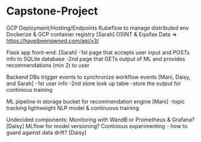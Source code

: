 # Capstone-Project

GCP Deployment/Hosting/Endpoints
Kubeflow to manage distributed env 
Dockerize & GCP container registry [Sarah]
OSINT & Equifax Data => https://haveibeenpwned.com/api/v3/ 

Flask app front-end: [Sarah]
   -1st page that accepts user input and POSTs info to SQLite database 
   -2nd page that GETs output of ML and provides recommendations (min 2) to user

Backend DBs trigger events to synchronize workflow events [Mani, Daisy, and Sarah]
   -1st user info
   -2nd store look up table 
   -store the output for continious training

ML pipeline in storage bucket for recommendation engine [Mani]
   -topic tracking lightweight NLP model & continuous training
   

Undecided components:
Monitoring with WandB or Prometheus & Grafana? [Daisy]
MLflow for model versioning?
Continious experimenting - how to guard against data drift? [Daisy]


